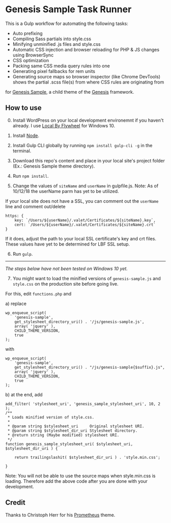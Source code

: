 # Genesis Sample Task Runner

This is a Gulp workflow for automating the following tasks:

- Auto prefixing
- Compiling Sass partials into style.css
- Minifying unminified .js files and style.css
- Automatic CSS injection and browser reloading for PHP & JS changes using BrowserSync
- CSS optimization
- Packing same CSS media query rules into one
- Generating pixel fallbacks for rem units
- Generating source maps so browser inspector (like Chrome DevTools) shows the partial .scss file(s) from where CSS rules are originating from

for [Genesis Sample](https://github.com/copyblogger/genesis-sample), a child theme of the [Genesis](https://sridharkatakam.com/go/genesis) framework.

## How to use

0. Install WordPress on your local development environemnt if you haven't already. I use [Local By Flywheel](https://local.getflywheel.com/) for Windows 10.

1. Install [Node](https://nodejs.org/download/).

2. Install Gulp CLI globally by running `npm install gulp-cli -g` in the terminal.

3. Download this repo's content and place in your local site's project folder (Ex.: Genesis Sample theme directory).

4. Run `npm install`.

5. Change the values of `siteName` and `userName` in gulpfile.js. Note: As of 10/12/18 the userName parm has yet to be utilized.

If your local site does not have a SSL, you can comment out the `userName` line and comment out/delete

```
https: {
    key: `/Users/${userName}/.valet/Certificates/${siteName}.key`,
    cert: `/Users/${userName}/.valet/Certificates/${siteName}.crt`
}
```

If it does, adjust the path to your local SSL certificate's key and crt files. These values have yet to be determined for LBF SSL setup.

6. Run `gulp`.

---
*The steps below have not been tested on Windows 10 yet.*

7. You might want to load the minified versions of `genesis-sample.js` and `style.css` on the production site before going live.

For this, edit `functions.php` and

a) replace

```
wp_enqueue_script(
    'genesis-sample',
    get_stylesheet_directory_uri() . '/js/genesis-sample.js',
    array( 'jquery' ),
    CHILD_THEME_VERSION,
    true
);
```

with

```
wp_enqueue_script(
    'genesis-sample',
    get_stylesheet_directory_uri() . "/js/genesis-sample{$suffix}.js",
    array( 'jquery' ),
    CHILD_THEME_VERSION,
    true
);
```

b) at the end, add

```
add_filter( 'stylesheet_uri', 'genesis_sample_stylesheet_uri', 10, 2 );
/**
 * Loads minified version of style.css.
 *
 * @param string $stylesheet_uri     Original stylesheet URI.
 * @param string $stylesheet_dir_uri Stylesheet directory.
 * @return string (Maybe modified) stylesheet URI.
 */
function genesis_sample_stylesheet_uri( $stylesheet_uri, $stylesheet_dir_uri ) {

	return trailingslashit( $stylesheet_dir_uri ) . 'style.min.css';

}
```

Note: You will not be able to use the source maps when style.min.css is loading. Therefore add the above code after you are done with your development.

## Credit

Thanks to Christoph Herr for his [Prometheus](https://github.com/christophherr/prometheus) theme.
